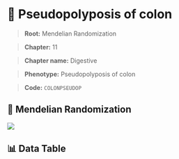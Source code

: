 # 🧪 Pseudopolyposis of colon

> **Root:** Mendelian Randomization

> **Chapter:** 11  

> **Chapter name:** Digestive

> **Phenotype:** Pseudopolyposis of colon  

> **Code:** `COLONPSEUDOP`

## 🧬 Mendelian Randomization  

<img src="/MR/Figures/Forward/COLONPSEUDOP.png"/>

## 📊 Data Table

<CsvTableMRF src="/public/MR/Data/Forward/COLONPSEUDOP.csv"/>
